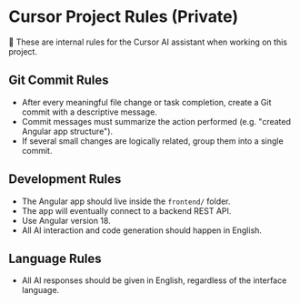# Cursor Project Rules (Private)

🧠 These are internal rules for the Cursor AI assistant when working on this project.

## Git Commit Rules

- After every meaningful file change or task completion, create a Git commit with a descriptive message.
- Commit messages must summarize the action performed (e.g. "created Angular app structure").
- If several small changes are logically related, group them into a single commit.

## Development Rules

- The Angular app should live inside the `frontend/` folder.
- The app will eventually connect to a backend REST API.
- Use Angular version 18.
- All AI interaction and code generation should happen in English.

## Language Rules

- All AI responses should be given in English, regardless of the interface language.
